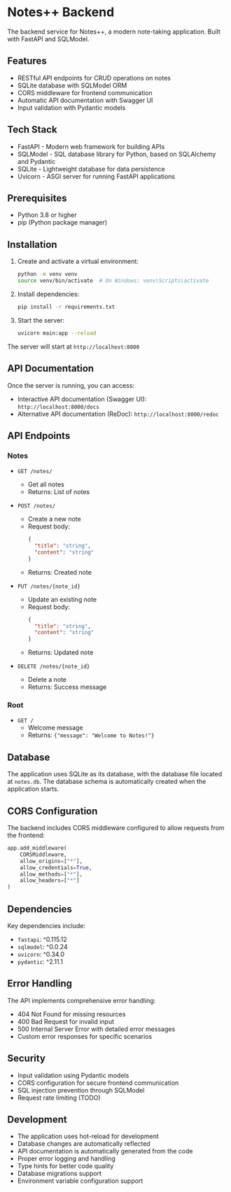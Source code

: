 # Notes++ Backend

The backend service for Notes++, a modern note-taking application. Built with FastAPI and SQLModel.

## Features

- RESTful API endpoints for CRUD operations on notes
- SQLite database with SQLModel ORM
- CORS middleware for frontend communication
- Automatic API documentation with Swagger UI
- Input validation with Pydantic models

## Tech Stack

- FastAPI - Modern web framework for building APIs
- SQLModel - SQL database library for Python, based on SQLAlchemy and Pydantic
- SQLite - Lightweight database for data persistence
- Uvicorn - ASGI server for running FastAPI applications

## Prerequisites

- Python 3.8 or higher
- pip (Python package manager)

## Installation

1. Create and activate a virtual environment:
   ```bash
   python -m venv venv
   source venv/bin/activate  # On Windows: venv\Scripts\activate
   ```

2. Install dependencies:
   ```bash
   pip install -r requirements.txt
   ```

3. Start the server:
   ```bash
   uvicorn main:app --reload
   ```

The server will start at `http://localhost:8000`

## API Documentation

Once the server is running, you can access:
- Interactive API documentation (Swagger UI): `http://localhost:8000/docs`
- Alternative API documentation (ReDoc): `http://localhost:8000/redoc`

## API Endpoints

### Notes

- `GET /notes/`
  - Get all notes
  - Returns: List of notes

- `POST /notes/`
  - Create a new note
  - Request body:
    ```json
    {
      "title": "string",
      "content": "string"
    }
    ```
  - Returns: Created note

- `PUT /notes/{note_id}`
  - Update an existing note
  - Request body:
    ```json
    {
      "title": "string",
      "content": "string"
    }
    ```
  - Returns: Updated note

- `DELETE /notes/{note_id}`
  - Delete a note
  - Returns: Success message

### Root

- `GET /`
  - Welcome message
  - Returns: `{"message": "Welcome to Notes!"}`

## Database

The application uses SQLite as its database, with the database file located at `notes.db`. The database schema is automatically created when the application starts.

## CORS Configuration

The backend includes CORS middleware configured to allow requests from the frontend:
```python
app.add_middleware(
    CORSMiddleware,
    allow_origins=["*"],
    allow_credentials=True,
    allow_methods=["*"],
    allow_headers=["*"]
)
```

## Dependencies

Key dependencies include:
- `fastapi`: ^0.115.12
- `sqlmodel`: ^0.0.24
- `uvicorn`: ^0.34.0
- `pydantic`: ^2.11.1

## Error Handling

The API implements comprehensive error handling:
- 404 Not Found for missing resources
- 400 Bad Request for invalid input
- 500 Internal Server Error with detailed error messages
- Custom error responses for specific scenarios

## Security

- Input validation using Pydantic models
- CORS configuration for secure frontend communication
- SQL injection prevention through SQLModel
- Request rate limiting (TODO)

## Development

- The application uses hot-reload for development
- Database changes are automatically reflected
- API documentation is automatically generated from the code
- Proper error logging and handling
- Type hints for better code quality
- Database migrations support
- Environment variable configuration support